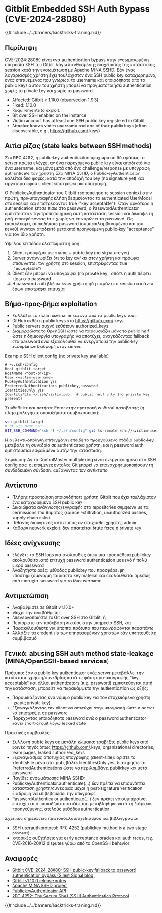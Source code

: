 # Gitblit Embedded SSH Auth Bypass (CVE-2024-28080)

{{#include ../../banners/hacktricks-training.md}}

## Περίληψη

CVE-2024-28080 είναι ένα authentication bypass στην ενσωματωμένη υπηρεσία SSH του Gitblit λόγω λανθασμένης διαχείρισης της κατάστασης session κατά την ενσωμάτωση με Apache MINA SSHD. Εάν ένας λογαριασμός χρήστη έχει τουλάχιστον ένα SSH public key καταχωρημένο, ένας επιτιθέμενος που γνωρίζει το username και οποιοδήποτε από τα public keys αυτού του χρήστη μπορεί να πραγματοποιήσει authentication χωρίς το private key και χωρίς το password.

- Affected: Gitblit < 1.10.0 (observed on 1.9.3)
- Fixed: 1.10.0
- Requirements to exploit:
- Git over SSH enabled on the instance
- Victim account has at least one SSH public key registered in Gitblit
- Attacker knows victim username and one of their public keys (often discoverable, e.g., https://github.com/<username>.keys)

## Αιτία ρίζας (state leaks between SSH methods)

Στο RFC 4252, η public‑key authentication προχωρά σε δύο φάσεις: ο server πρώτα ελέγχει αν ένα παρεχόμενο public key είναι αποδεκτό για ένα username, και μόνο μετά από ένα challenge/response με υπογραφή authenticate τον χρήστη. Στο MINA SSHD, ο PublickeyAuthenticator καλείται δύο φορές: κατά την αποδοχή του key (no signature yet) και αργότερα αφού ο client επιστρέψει μια υπογραφή.

Ο PublickeyAuthenticator του Gitblit τροποποίησε το session context στην πρώτη, προ‑υπογραφής κλήση δεσμεύοντας το authenticated UserModel στο session και επιστρέφοντας true ("key acceptable"). Όταν αργότερα η authentication έπεσε πίσω στο password, ο PasswordAuthenticator εμπιστεύτηκε την τροποποιημένη αυτή κατάσταση session και διέκοψε τη ροή, επιστρέφοντας true χωρίς να επικυρώσει το password. Ως αποτέλεσμα, οποιοδήποτε password (συμπεριλαμβανομένου και του κενού) γινόταν αποδεκτό μετά από προηγούμενη public‑key "acceptance" για τον ίδιο χρήστη.

Υψηλού επιπέδου ελαττωματική ροή:

1) Client προσφέρει username + public key (no signature yet)
2) Server αναγνωρίζει ότι το key ανήκει στον χρήστη και πρόωρα επισυνάπτει τον χρήστη στο session, επιστρέφοντας true ("acceptable")
3) Client δεν μπορεί να υπογράψει (no private key), οπότε η auth πέφτει πίσω στο password
4) Η password auth βλέπει έναν χρήστη ήδη παρόν στο session και άνευ όρων επιστρέφει επιτυχία

## Βήμα‑προς‑βήμα exploitation

- Συλλέξτε το victim username και ένα από τα public keys τους:
- GitHub εκθέτει public keys στο https://github.com/<username>.keys
- Public servers συχνά εκθέτουν authorized_keys
- Διαμορφώστε το OpenSSH ώστε να παρουσιάζει μόνο το public half ώστε η δημιουργία υπογραφής να αποτύχει, αναγκάζοντας fallback στο password ενώ εξακολουθεί να ενεργοποιεί την public‑key acceptance διαδρομή στον server.

Example SSH client config (no private key available):
```sshconfig
# ~/.ssh/config
Host gitblit-target
HostName <host-or-ip>
User <victim-username>
PubkeyAuthentication yes
PreferredAuthentications publickey,password
IdentitiesOnly yes
IdentityFile ~/.ssh/victim.pub   # public half only (no private key present)
```
Συνδεθείτε και πατήστε Enter στην προτροπή κωδικού πρόσβασης (ή πληκτρολογήστε οποιαδήποτε συμβολοσειρά):
```bash
ssh gitblit-target
# or Git over SSH
GIT_SSH_COMMAND="ssh -F ~/.ssh/config" git ls-remote ssh://<victim-username>@<host>/<repo.git>
```
Η αυθεντικοποίηση επιτυγχάνει επειδή το προηγούμενο στάδιο public‑key μετέβαλε τη συνεδρία σε authenticated χρήστη, και η password auth εμπιστεύεται εσφαλμένα αυτήν την κατάσταση.

Σημείωση: Αν το ControlMaster multiplexing είναι ενεργοποιημένο στο SSH config σας, οι επόμενες εντολές Git μπορεί να επαναχρησιμοποιήσουν τη συνδεδεμένη σύνδεση, αυξάνοντας τον αντίκτυπο.

## Αντίκτυπο

- Πλήρης προσποίηση οποιουδήποτε χρήστη Gitblit που έχει τουλάχιστον ένα καταχωρημένο SSH public key
- Δικαιώματα ανάγνωσης/εγγραφής στα repositories σύμφωνα με τα permissions του θύματος (source exfiltration, unauthorized pushes, supply‑chain risks)
- Πιθανός διοικητικός αντίκτυπος αν στοχευθεί χρήστης admin
- Καθαρό network exploit· δεν απαιτείται brute force ή private key

## Ιδέες ανίχνευσης

- Ελέγξτε τα SSH logs για ακολουθίες όπου μια προσπάθεια publickey ακολουθείται από επιτυχή password authentication με κενό ή πολύ μικρό password
- Αναζητήστε ροές: μέθοδος publickey που προσφέρει μη υποστηριζόμενο/μη ταιριαστό key material και ακολουθείται αμέσως από επιτυχία password για το ίδιο username

## Αντιμετώπιση

- Αναβαθμίστε σε Gitblit v1.10.0+
- Μέχρι την αναβάθμιση:
- Απενεργοποιήστε το Git over SSH στο Gitblit, ή
- Περιορίστε την πρόσβαση δικτύου στην υπηρεσία SSH, και
- Παρακολουθήστε για ύποπτα πρότυπα που περιγράφονται παραπάνω
- Αλλάξτε τα credentials των επηρεασμένων χρηστών εάν υποπτευθείτε συμβιβασμό

## Γενικά: abusing SSH auth method state‑leakage (MINA/OpenSSH‑based services)

Πρότυπο: Εάν ο public‑key authenticator ενός server μεταβάλλει την κατάσταση χρήστη/συνεδρίας κατά τη φάση προ‑υπογραφής "key acceptable" και άλλοι authenticators (π.χ. password) εμπιστεύονται αυτή την κατάσταση, μπορείτε να παρακάμψετε την authentication ως εξής:

- Παρουσιάζοντας ένα νόμιμο public key για τον στοχευόμενο χρήστη (χωρίς private key)
- Εξαναγκάζοντας τον client να αποτύχει στην υπογραφή ώστε ο server να επιστρέψει σε password
- Παρέχοντας οποιοδήποτε password ενώ ο password authenticator κάνει short‑circuit λόγω leaked state

Πρακτικές συμβουλές:

- Συλλογή public keys σε μεγάλη κλίμακα: τραβήξτε public keys από κοινές πηγές όπως https://github.com/<username>.keys, organizational directories, team pages, leaked authorized_keys
- Εξαναγκασμός αποτυχίας υπογραφής (client‑side): ορίστε το IdentityFile μόνο στο .pub, βάλτε IdentitiesOnly yes, διατηρήστε το PreferredAuthentications ώστε να περιλαμβάνει publickey και μετά password
- Παγίδες ενσωμάτωσης MINA SSHD:
- PublickeyAuthenticator.authenticate(...) δεν πρέπει να επισυνάπτει κατάσταση χρήστη/συνεδρίας μέχρι η post‑signature verification διαδρομή να επιβεβαιώσει την υπογραφή
- PasswordAuthenticator.authenticate(...) δεν πρέπει να συμπεραίνει επιτυχία από οποιαδήποτε κατάσταση μεταβλήθηκε κατά τη διάρκεια προηγούμενης, ατελούς μεθόδου authentication

Σχετικές σημειώσεις πρωτοκόλλου/σχεδιασμού και βιβλιογραφία:
- SSH userauth protocol: RFC 4252 (publickey method is a two‑stage process)
- Ιστορικές συζητήσεις για early acceptance oracles και auth races, π.χ. CVE‑2016‑20012 disputes γύρω από το OpenSSH behavior

## Αναφορές

- [Gitblit CVE-2024-28080: SSH public‑key fallback to password authentication bypass (Silent Signal blog)](https://blog.silentsignal.eu/2025/06/14/gitblit-cve-CVE-2024-28080/)
- [Gitblit v1.10.0 release notes](https://github.com/gitblit-org/gitblit/releases/tag/v1.10.0)
- [Apache MINA SSHD project](https://mina.apache.org/sshd-project/)
- [PublickeyAuthenticator API](https://svn.apache.org/repos/infra/websites/production/mina/content/sshd-project/apidocs/org/apache/sshd/server/auth/pubkey/PublickeyAuthenticator.html)
- [RFC 4252: The Secure Shell (SSH) Authentication Protocol](https://datatracker.ietf.org/doc/html/rfc4252)


{{#include ../../banners/hacktricks-training.md}}
